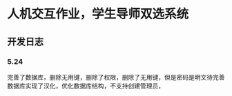 # 人机交互作业，学生导师双选系统

## 开发日志
### 5.24
完善了数据库，删除无用键，删除了权限，删除了无用键，但是密码是明文待完善
数据库实现了汉化，优化数据库结构，不支持创建管理员，
